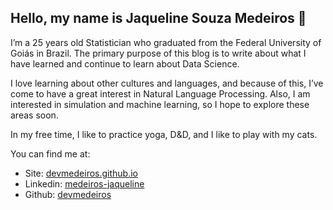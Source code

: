 ## Hello, my name is Jaqueline Souza Medeiros :space_invader:

I’m a 25 years old Statistician who graduated from the Federal University of Goiás in Brazil. The primary purpose of this blog is to write about what I have learned and continue to learn about Data Science.

I love learning about other cultures and languages, and because of this, I’ve come to have a great interest in Natural Language Processing. Also, I am interested in simulation and machine learning, so I hope to explore these areas soon.

In my free time, I like to practice yoga, D&D, and I like to play with my cats.

You can find me at:

- Site: [devmedeiros.github.io](devmedeiros.github.io)
- Linkedin: [medeiros-jaqueline](https://www.linkedin.com/in/medeiros-jaqueline/)
- Github: [devmedeiros](https://github.com/devmedeiros)
